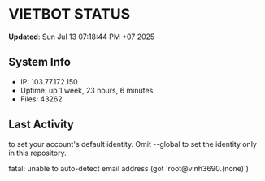 # VIETBOT STATUS
**Updated**: Sun Jul 13 07:18:44 PM +07 2025

## System Info
- IP: 103.77.172.150
- Uptime: up 1 week, 23 hours, 6 minutes
- Files: 43262

## Last Activity

to set your account's default identity.
Omit --global to set the identity only in this repository.

fatal: unable to auto-detect email address (got 'root@vinh3690.(none)')
